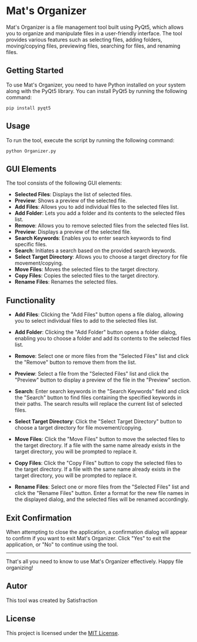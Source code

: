 # Mat's Organizer

Mat's Organizer is a file management tool built using PyQt5, which allows you to organize and manipulate files in a user-friendly interface. The tool provides various features such as selecting files, adding folders, moving/copying files, previewing files, searching for files, and renaming files.

## Getting Started

To use Mat's Organizer, you need to have Python installed on your system along with the PyQt5 library. You can install PyQt5 by running the following command:

`pip install pyqt5`


## Usage

To run the tool, execute the script by running the following command:

`python Organizer.py`


## GUI Elements

The tool consists of the following GUI elements:

- **Selected Files**: Displays the list of selected files.
- **Preview**: Shows a preview of the selected file.
- **Add Files**: Allows you to add individual files to the selected files list.
- **Add Folder**: Lets you add a folder and its contents to the selected files list.
- **Remove**: Allows you to remove selected files from the selected files list.
- **Preview**: Displays a preview of the selected file.
- **Search Keywords**: Enables you to enter search keywords to find specific files.
- **Search**: Initiates a search based on the provided search keywords.
- **Select Target Directory**: Allows you to choose a target directory for file movement/copying.
- **Move Files**: Moves the selected files to the target directory.
- **Copy Files**: Copies the selected files to the target directory.
- **Rename Files**: Renames the selected files.

## Functionality

- **Add Files**: Clicking the "Add Files" button opens a file dialog, allowing you to select individual files to add to the selected files list.

- **Add Folder**: Clicking the "Add Folder" button opens a folder dialog, enabling you to choose a folder and add its contents to the selected files list.

- **Remove**: Select one or more files from the "Selected Files" list and click the "Remove" button to remove them from the list.

- **Preview**: Select a file from the "Selected Files" list and click the "Preview" button to display a preview of the file in the "Preview" section.

- **Search**: Enter search keywords in the "Search Keywords" field and click the "Search" button to find files containing the specified keywords in their paths. The search results will replace the current list of selected files.

- **Select Target Directory**: Click the "Select Target Directory" button to choose a target directory for file movement/copying.

- **Move Files**: Click the "Move Files" button to move the selected files to the target directory. If a file with the same name already exists in the target directory, you will be prompted to replace it.

- **Copy Files**: Click the "Copy Files" button to copy the selected files to the target directory. If a file with the same name already exists in the target directory, you will be prompted to replace it.

- **Rename Files**: Select one or more files from the "Selected Files" list and click the "Rename Files" button. Enter a format for the new file names in the displayed dialog, and the selected files will be renamed accordingly.

## Exit Confirmation

When attempting to close the application, a confirmation dialog will appear to confirm if you want to exit Mat's Organizer. Click "Yes" to exit the application, or "No" to continue using the tool.

---

That's all you need to know to use Mat's Organizer effectively. Happy file organizing!

## Autor

This tool was created by Satisfraction

## License

This project is licensed under the [MIT License](LICENSE).